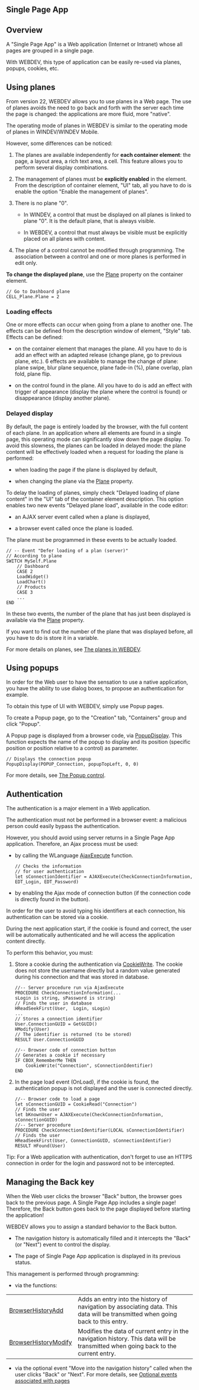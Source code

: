 


## Single Page App
			



<a name="NOTE1"></a>
<a name="NOTE1_1"></a>


## Overview
<a name="overview_ELTTEXTE000227"></a>
A "Single Page App" is a Web application (Internet or Intranet) whose all pages are grouped in a single page. 

With WEBDEV, this type of application can be easily re-used via planes, popups, cookies, etc.

<a name="NOTE2"></a>
<a name="NOTE2_1"></a>


## Using planes
<a name="using_planes_ELTTEXTE000251"></a>
From version 22, WEBDEV allows you to use planes in a Web page. The use of planes avoids the need to go back and forth with the server each time the page is changed: the applications are more fluid, more "native".

The operating mode of planes in WEBDEV is similar to the operating mode of planes in WINDEV/WINDEV Mobile.

However, some differences can be noticed:

1. The planes are available independently for **each container element**: the page, a layout area, a rich text area, a cell. This feature allows you to perform several display combinations.

2. The management of planes must be **explicitly enabled** in the element. From the description of container element, "UI" tab, all you have to do is enable the option "Enable the management of planes".

3. There is no plane "0". 

	- In WINDEV, a control that must be displayed on all planes is linked to plane "0". It is the default plane, that is always visible. 

	- In WEBDEV, a control that must always be visible must be explicitly placed on all planes with content.




4. The plane of a control cannot be modified through programming. The association between a control and one or more planes is performed in edit only.




**To change the displayed plane**, use the [Plane](../Proprietes/2510094.md) property on the container element.


```wl
// Go to Dashboard plane
CELL_Plane.Plane = 2
```



### Loading effects
<a name="loading_effects_ELTPARAGRAPHE000042"></a>

One or more effects can occur when going from a plane to another one. The effects can be defined from the description window of element, "Style" tab. Effects can be defined:

- on the container element that manages the plane. All you have to do is add an effect with an adapted release (change plane, go to previous plane, etc.). 6 effects are available to manage the change of plane: plane swipe, blur plane sequence, plane fade-in (%), plane overlap, plan fold, plane flip.

- on the control found in the plane. All you have to do is add an effect with trigger of appearance (display the plane where the control is found) or disappearance (display another plane).





### Delayed display
<a name="delayed_display_ELTPARAGRAPHE000050"></a>

By default, the page is entirely loaded by the browser, with the full content of each plane. In an application where all elements are found in a single page, this operating mode can significantly slow down the page display.
To avoid this slowness, the planes can be loaded in delayed mode: the plane content will be effectively loaded when a request for loading the plane is performed:

- when loading the page if the plane is displayed by default,

- when changing the plane via the [Plane](../Proprietes/2510094.md) property.


To delay the loading of planes, simply check "Delayed loading of plane content" in the "UI" tab of the container element description. This option enables two new events "Delayed plane load", available in the code editor:

- an AJAX server event called when a plane is displayed,

- a browser event called once the plane is loaded.


The plane must be programmed in these events to be actually loaded.

```wl
// -- Event "Defer loading of a plan (server)"
// According to plane
SWITCH MySelf.Plane
	// Dashboard
	CASE 2
	LoadWidget()
	LoadChart()
	// Products
	CASE 3
	...
END
```

In these two events, the number of the plane that has just been displayed is available via the [Plane](../Proprietes/2510094.md) property.

If you want to find out the number of the plane that was displayed before, all you have to do is store it in a variable.

For more details on planes, see [The planes in WEBDEV](../WDChamp/1013080.md). 

<a name="NOTE3"></a>
<a name="NOTE3_1"></a>


## Using popups
<a name="using_popups_ELTTEXTE000287"></a>
In order for the Web user to have the sensation to use a native application, you have the ability to use dialog boxes, to propose an authentication for example.

To obtain this type of UI with WEBDEV, simply use Popup pages.

To create a Popup page, go to the "Creation" tab, "Containers" group and click "Popup".

A Popup page is displayed from a browser code, via [PopupDisplay](../WDLang2/1000019788.md). This function expects the name of the popup to display and its position (specific position or position relative to a control) as parameter.


```wl
// Displays the connection popup
PopupDisplay(POPUP_Connection, popupTopLeft, 0, 0)
```
For more details, see [The Popup control](../WDChamp/1000022001.md). 

<a name="NOTE4"></a>
<a name="NOTE4_1"></a>


## Authentication
<a name="authentication_ELTTEXTE000311"></a>
The authentication is a major element in a Web application.

The authentication must not be performed in a browser event: a malicious person could easily bypass the authentication.

However, you should avoid using server returns in a Single Page App application. Therefore, an Ajax process must be used:

- by calling the WLanguage [AjaxExecute](../WDLang2/3055114.md) function. 
	
	```wl
	// Checks the information
	// for user authentication
	let sConnectionIdentifier = AJAXExecute(CheckConnectionInformation, EDT_Login, EDT_Password)
	```


- by enabling the Ajax mode of connection button (if the connection code is directly found in the button). 




In order for the user to avoid typing his identifiers at each connection, his authentication can be stored via a cookie.

During the next application start, if the cookie is found and correct, the user will be automatically authenticated and he will access
the application content directly.

To perform this behavior, you must:

1. Store a cookie during the authentication via [CookieWrite](../WDLang2/3012008.md). The cookie does not store the username directly but a random value generated during his connection and that was stored in database.
	
	```wl
	//-- Server procedure run via AjaxExecute
	PROCEDURE CheckConnectionInformation(...
	sLogin is string, sPassword is string)
	// Finds the user in database
	HReadSeekFirst(User,  Login, sLogin)
	...
	// Stores a connection identifier
	User.ConnectionGUID = GetGUID()
	HModify(User)
	// The identifier is returned (to be stored)
	RESULT User.ConnectionGUID
	```

	```wl
	//-- Browser code of connection button
	// Generates a cookie if necessary
	IF CBOX_RememberMe THEN
		CookieWrite("Connection", sConnectionIdentifier)
	END
	```


2. In the page load event (OnLoad), if the cookie is found, the authentication popup is not displayed and the user is connected directly.
	
	```wl
	//-- Browser code to load a page
	let sConnectionGUID = CookieRead("Connection")
	// Finds the user
	let bKnownUser = AJAXExecute(CheckConnectionInformation, sConnectionGUID)
	//-- Server procedure
	PROCEDURE CheckConnectionIdentifier(LOCAL sConnectionIdentifier)
	// Finds the user
	HReadSeekFirst(User, ConnectionGUID, sConnectionIdentifier)
	RESULT HFound(User)
	```





Tip: For a Web application with authentication, don't forget to use an HTTPS connection in order for the login and password not to be intercepted.

<a name="NOTE5"></a>
<a name="NOTE5_1"></a>


## Managing the Back key
<a name="managing_the_back_key_ELTTEXTE000335"></a>
When the Web user clicks the browser "Back" button, the browser goes back to the previous page. A Single Page App includes a single page! Therefore, the Back button goes back to the page displayed before starting the application!

WEBDEV allows you to assign a standard behavior to the Back button.

- The navigation history is automatically filled and it intercepts the "Back" (or "Next") event to control the display.

- The page of Single Page App application is displayed in its previous status.




This management is performed through programming: 

- via the functions: 
	


|   |   |
| --- | --- |
| [BrowserHistoryAdd](../WDLang2/1000023458.md) | Adds an entry into the history of navigation by associating data. This data will be transmitted when going back to this entry. |
| [BrowserHistoryModify](../WDLang2/1000023459.md) | Modifies the data of current entry in the navigation history. This data will be transmitted when going back to the current entry. |

- via the optional event "Move into the navigation history" called when the user clicks "Back" or "Next". For more details, see [Optional events associated with pages](../WDChamp/1012014.md)





